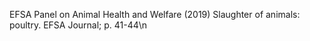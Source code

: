 EFSA Panel on Animal Health and Welfare (2019) Slaughter of animals: poultry. EFSA Journal; p. 41-44\n
